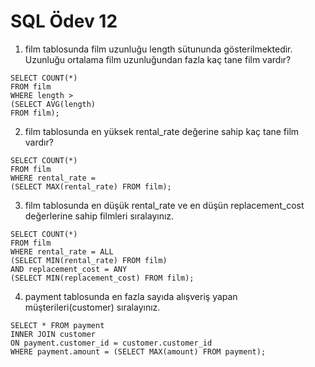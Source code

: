 # SQL Ödev 12

1) film tablosunda film uzunluğu length sütununda gösterilmektedir. Uzunluğu ortalama film uzunluğundan fazla kaç tane film vardır?

```
SELECT COUNT(*)
FROM film
WHERE length > 
(SELECT AVG(length)
FROM film);
``` 

2) film tablosunda en yüksek rental_rate değerine sahip kaç tane film vardır?

```
SELECT COUNT(*) 
FROM film 
WHERE rental_rate =
(SELECT MAX(rental_rate) FROM film);
```

3) film tablosunda en düşük rental_rate ve en düşün replacement_cost değerlerine sahip filmleri sıralayınız.

```
SELECT COUNT(*) 
FROM film 
WHERE rental_rate = ALL
(SELECT MIN(rental_rate) FROM film)
AND replacement_cost = ANY
(SELECT MIN(replacement_cost) FROM film);
```

4) payment tablosunda en fazla sayıda alışveriş yapan müşterileri(customer) sıralayınız.


```
SELECT * FROM payment 
INNER JOIN customer 
ON payment.customer_id = customer.customer_id
WHERE payment.amount = (SELECT MAX(amount) FROM payment);
```

